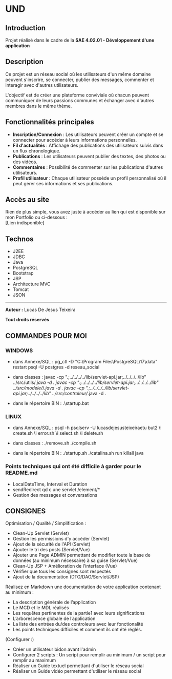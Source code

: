 # UND

## Introduction

Projet réalisé dans le cadre de la **SAE 4.02.01 - Développement d'une application**

## Description

Ce projet est un réseau social où les utilisateurs d'un même domaine peuvent s'inscrire, se connecter, publier des messages, commenter et interagir avec d'autres utilisateurs. 

L'objectif est de créer une plateforme conviviale où chacun peuvent communiquer de leurs passions communes et échanger avec d'autres membres dans le même thème.

## Fonctionnalités principales

- **Inscription/Connexion** : Les utilisateurs peuvent créer un compte et se connecter pour accéder à leurs informations personnelles.
- **Fil d'actualités** : Affichage des publications des utilisateurs suivis dans un flux chronologique.
- **Publications** : Les utilisateurs peuvent publier des textes, des photos ou des vidéos.
- **Commentaires** : Possibilité de commenter sur les publications d'autres utilisateurs.
- **Profil utilisateur** : Chaque utilisateur possède un profil personnalisé où il peut gérer ses informations et ses publications.

## Accès au site

Rien de plus simple, vous avez juste à accéder au lien qui est disponible sur mon Portfolio ou ci-dessous :  \
[Lien indisponible]

## Technos

- J2EE
- JDBC
- Java
- PostgreSQL
- Bootstrap
- JSP
- Architecture MVC
- Tomcat
- JSON

---

**__Auteur :__** Lucas De Jesus Teixeira

**Tout droits réservés**

## COMMANDES POUR MOI 

### WINDOWS
- dans Annexe/SQL : 
pg_ctl -D "C:\Program Files\PostgreSQL\17\data" restart
psql -U postgres -d reseau_social

- dans classes : 
javac -cp ".;../../../../lib/servlet-api.jar;../../../../lib" ../src/utils/*.java -d .
javac -cp ".;../../../../lib/servlet-api.jar;../../../../lib" ../src/modele/*/*.java -d .
javac -cp ".;../../../../lib/servlet-api.jar;../../../../lib" ../src/controleur/*.java -d .

- dans le répertoire BIN : 
.\startup.bat

### LINUX
- dans Annexe/SQL : 
psql -h psqlserv -U lucasdejesusteixeiraetu but2
\i create.sh
\i error.sh
\i select.sh
\i delete.sh

- dans classes :
./remove.sh
./compile.sh

- dans le répertoire BIN : 
./startup.sh
./catalina.sh run
killall java

### Points techniques qui ont été difficile à garder pour le README.md

- LocalDateTime, Interval et Duration
- sendRedirect qd c une servlet /element/*
- Gestion des messages et conversations

## CONSIGNES

Optimisation / Qualité / Simplification :
- Clean-Up Servlet (Servlet)
- Gestion les permissions d'y accéder (Servlet)
- Ajout de la sécurité de l'API (Servlet)
- Ajouter le tri des posts (Servlet/Vue)
- Ajouter une Page ADMIN permettant de modifier toute la base de données (au minimum nécessaire) à sa guise (Servlet/Vue)
- Clean-Up JSP + Amélioration de l'interface (Vue)
- Vérifier que tous les consignes sont respectés
- Ajout de la documentation (DTO/DAO/Servlet/JSP)


Réalisez en Markdown une documentation de votre application contenant au minimum :
- La description générale de l’application
- Le MCD et le MDL réalisés
- Les requêtes pertinentes de la partie1 avec leurs significations
- L’arborescence globale de l’application
- La liste des entrées du/des controleurs avec leur fonctionalité
- Les points techniques difficiles et comment ils ont été réglés.

(Configurer :)
- Créer un utilisateur bidon avant l'admin
- Configurer 2 scripts : Un script pour remplir au minimum / un script pour remplir au maximum
- Réaliser un Guide textuel permettant d'utiliser le réseau social
- Réaliser un Guide vidéo permettant d'utiliser le réseau social